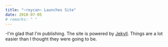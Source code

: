 ```yaml
---
title: "~roycan~ Launches Site"
date: 2018-07-05	
# remarks: " "
---
```

 	 
-I'm glad that I'm publishing. The site is powered by [Jekyll](http://jekyllrb.com). Things are a lot easier than I thought they were going to be. 
